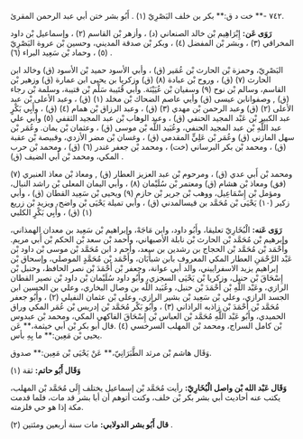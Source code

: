 ٧٤٢ -** خت د ق:** بكر بن خلف البَصْرِيّ (١) . أَبُو بشر ختن أبي عبد الرحمن المقرئ.

**رَوَى عَن:** إِبْرَاهِيم بْن خالد الصنعاني (د) ، وأزهر بْن القاسم (٢) ، وإسماعيل بْن داود المخراقي (٣) ، وبشر بْن المفضل (٤) ، وبكر بْن صدقة المديني، وحسين بْن عروة البَصْرِيّ (٥) ، وحماد بْن سَعِيد البراء (٦) .

البَصْرِيّ، وحمزة بْن الحارث بْن عُمَير (ق) ، وأبي الأسود حميد بْن الأسود (ق) وخالد ابن الحارث (٧) (ق) ، وروح بْن عبادة (٨) (ق) وزكريا بن يحيى ابن عمارة (ق) وزهير بْن القاسم، وسالم بْن نوح (٩) وسفيان بْن عُيَيْنَة. وأبي قُتَيبة سَلْم بْن قتيبة، وسلمة بْن رجاء (ق) , وصفوانابن عيسى (ق) وأيي عاصم الضحاك بْن مخلد (١) (ق) ، وعبد الأعلى بْن عبد الأعلى (٢) (ق) وعبد الرحمن بْن مهدي (٣) (ق) ، وعبد الرزاق بْن همام (٤) (ق) ، وأَبِي بَكْرٍ عبد الكبير بْن عَبْد المجيد الحنفي (ق) ، وعبد الوهاب بْن عبد المجيد الثقفي (٥) وأبي علي عبد اللَّهِ بْن عبد المجيد الحنفي، وعُبَيد اللَّه بْن موسى (ق) ، وعثمان بْن يمان. وعُمَر بْن سهل المازني (ق) وعُمَر بْن عَلِيٍّ المقدمي (ق) ، وغسان بْن مضر الأزدي، وقبيصة بْن عقبة (ق) ، ومحمد بْن بكر البرساني (خت) ، ومحمد بْن جعفر غندر (٦) (ق) ، ومحمد بْن حرب المكي، ومحمد بْن أَبي الضيف (ق) .

ومحمد بْن أَبي عدي (ق) ، ومرحوم بْن عبد العزيز العطار (ق) , ومعاذ بْن معاذ العنبري (٧) (فق) ومعاذ بْن هشام (ق) ومعتمر بْن سُلَيْمان (٨) ، وأبي اليمان المعلى بْن راشد النبال، ومؤمل بْن إِسْمَاعِيل، ووهب بْن جرير بْن حازم (٩) ويحيى بْن سَعِيد القطان (ق) ، وأبي زكير (١٠) يَحْيَى بْن مُحَمَّد بن قيسالمدني (ق) ، وأبي تميلة يَحْيَى بْن واضح، ويزيد بْن زريع (١) (ق) ، وأَبِي بَكْرٍ الكلبي

**رَوَى عَنه:** الْبُخَارِيّ تعليقا، وأَبُو داود، وابن مَاجَهْ، وإبراهيم بْن سَعِيد بن معدان الهمذاني، وإبرهيم بْن مُحَمَّد بْن الحارث بْن نابلة الأصبهاني، وأحمد بْن سعد بْن الحكم بْن أَبي مريم. وأَحْمَد بْن مُحَمَّد بْن الحجاج بن رشدين بن سعد، وأحم د ابن مُحَمَّد بْن موسى بْن داود بْن عَبْد الرَّحْمَنِ العطار المكي المعروف بابن شبأَبَان، وأَحْمَد بْن مُحَمَّدٍ الموصلي، وإسحاق بْن إبراهيم يزيد الاسفراييني، والد أبي عوانة، وجعفر بْن أَحْمَدَ بْن نصر الحافظ، وحنبل بْن إِسْحَاقَ بْن حنبل، وزكريا بْن يَحْيَى السجزي، وأَبُو داود سُلَيْمان بْن داود بْن نصير القطان الرازي، وعَبْد اللَّهِ بْن أَحْمَدَ بْن حنبل، وعُبَيد اللَّه بن وصال البخاري، وعلي بن الحسين ابن الجسد الرازي، وعلي بْن سَعِيد بْن بشير الرازي، وعلى بْن عثمان النفيلي (٢) ، وأَبُو جعفر مُحَمَّد بْن أَحْمَدَ بْن زاذبه الراذاني (٣) ، وأَبُو بَكْر مُحَمَّد بْن إدريس بْن عُمَر المكي وراق الحميدي، وأَبُو عَبْد اللَّهِ مُحَمَّد بْن العباس بْن إِسْحَاقَ الفاكهي المكي، ومحمد بْن عبدوس بْن كامل السراج، ومحمد بْن المهلب السرخسي (٤) .قال أبو بكر بْن أبي خيثمة،** عَن يحيى بْن مَعِين:** ما بِهِ بأس.

وَقَال هاشم بْن مرثد الطَّبَرَانِيّ،** عَنْ يَحْيَى بْن مَعِين:** صدوق.

**وَقَال أَبُو حاتم:** ثقة (١)

**وَقَال عَبْد الله بْن واصل الْبُخَارِيّ:** رأيت مُحَمَّد بْن إسماعيل يختلف إِلَى مُحَمَّد بْن المهلب، يكتب عنه أحاديث أبي بشر بكر بْن خلف، وكنت أتوهم أن أبا بشر قد مات، فلما قدمت مكة إذا هو حي فلزمته.

**قال أَبُو بشر الدولابي:** مات سنة أربعين ومئتين (٢) .